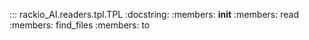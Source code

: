 ::: rackio_AI.readers.tpl.TPL
    :docstring:
    :members: __init__
    :members: read
    :members: find_files
    :members: to